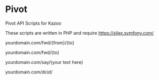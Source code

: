 # Pivot
Pivot API Scripts for Kazoo

These scripts are written in PHP and require https://silex.symfony.com/

yourdomain.com/fwd/{from}/{to}

yourdomain.com/fwd/{to}

yourdomain.com/say/{your text here}

yourdomain.com/dcid/
